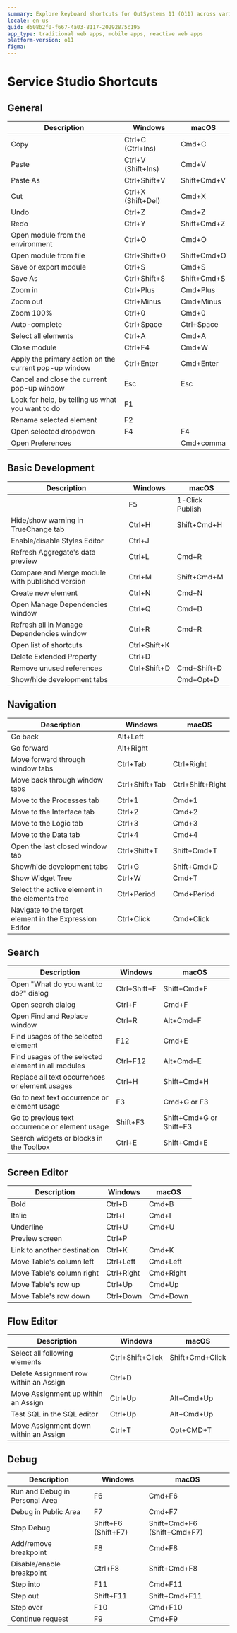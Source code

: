 ```yaml
---
summary: Explore keyboard shortcuts for OutSystems 11 (O11) across various development environments and operating systems.
locale: en-us
guid: d508b2f0-f667-4a03-8117-20292875c195
app_type: traditional web apps, mobile apps, reactive web apps
platform-version: o11
figma:
---
```

# Service Studio Shortcuts

## General

|Description|Windows|macOS|
|---|---|---|
|Copy|Ctrl+C (Ctrl+Ins)|Cmd+C|
|Paste|Ctrl+V (Shift+Ins)|Cmd+V|
|Paste As|Ctrl+Shift+V|Shift+Cmd+V|
|Cut|Ctrl+X (Shift+Del)|Cmd+X|
|Undo|Ctrl+Z|Cmd+Z|
|Redo|Ctrl+Y|Shift+Cmd+Z|
|Open module from the environment|Ctrl+O|Cmd+O|
|Open module from file|Ctrl+Shift+O|Shift+Cmd+O|
|Save or export module|Ctrl+S|Cmd+S|
|Save As|Ctrl+Shift+S|Shift+Cmd+S|
|Zoom in|Ctrl+Plus|Cmd+Plus|
|Zoom out|Ctrl+Minus|Cmd+Minus|
|Zoom 100%|Ctrl+0|Cmd+0|
|Auto-complete|Ctrl+Space|Ctrl+Space|
|Select all elements|Ctrl+A|Cmd+A|
|Close module|Ctrl+F4|Cmd+W|
|Apply the primary action on the current pop-up window|Ctrl+Enter|Cmd+Enter|
|Cancel and close the current pop-up window|Esc|Esc|
|Look for help, by telling us what you want to do|F1||
|Rename selected element|F2||
|Open selected dropdwon|F4|F4|
|Open Preferences||Cmd+comma||

## Basic Development

|Description|Windows|macOS|
|---|---|---|
||F5|1-Click Publish|
|Hide/show warning in TrueChange tab|Ctrl+H|Shift+Cmd+H|
|Enable/disable Styles Editor|Ctrl+J||
|Refresh Aggregate's data preview|Ctrl+L|Cmd+R|
|Compare and Merge module with published version|Ctrl+M|Shift+Cmd+M|
|Create new element|Ctrl+N|Cmd+N|
|Open Manage Dependencies window|Ctrl+Q|Cmd+D|
|Refresh all in Manage Dependencies window|Ctrl+R|Cmd+R|
|Open list of shortcuts|Ctrl+Shift+K||
|Delete Extended Property|Ctrl+D||
|Remove unused references|Ctrl+Shift+D|Cmd+Shift+D|
|Show/hide development tabs||Cmd+Opt+D|

## Navigation

|Description|Windows|macOS|
|---|---|---|
|Go back|Alt+Left||
|Go forward|Alt+Right||
|Move forward through window tabs|Ctrl+Tab|Ctrl+Right|
|Move back through window tabs|Ctrl+Shift+Tab|Ctrl+Shift+Right|
|Move to the Processes tab|Ctrl+1|Cmd+1|
|Move to the Interface tab|Ctrl+2|Cmd+2|
|Move to the Logic tab|Ctrl+3|Cmd+3|
|Move to the Data tab|Ctrl+4|Cmd+4|
|Open the last closed window tab|Ctrl+Shift+T|Shift+Cmd+T|
|Show/hide development tabs|Ctrl+G|Shift+Cmd+D|
|Show Widget Tree|Ctrl+W|Cmd+T|
|Select the active element in the elements tree|Ctrl+Period|Cmd+Period|
|Navigate to the target element in the Expression Editor|Ctrl+Click|Cmd+Click|

## Search

|Description|Windows|macOS|
|---|---|---|
|Open "What do you want to do?" dialog|Ctrl+Shift+F|Shift+Cmd+F|
|Open search dialog|Ctrl+F|Cmd+F|
|Open Find and Replace window|Ctrl+R|Alt+Cmd+F|
|Find usages of the selected element|F12|Cmd+E|
|Find usages of the selected element in all modules|Ctrl+F12|Alt+Cmd+E|
|Replace all text occurrences or element usages|Ctrl+H|Shift+Cmd+H|
|Go to next text occurrence or element usage|F3|Cmd+G or F3|
|Go to previous text occurrence or element usage|Shift+F3|Shift+Cmd+G or Shift+F3|
|Search widgets or blocks in the Toolbox|Ctrl+E|Shift+Cmd+E|

## Screen Editor

|Description|Windows|macOS|
|---|---|---|
|Bold|Ctrl+B|Cmd+B|
|Italic|Ctrl+I|Cmd+I|
|Underline|Ctrl+U|Cmd+U|
|Preview screen|Ctrl+P||
|Link to another destination|Ctrl+K|Cmd+K|
|Move Table's column left|Ctrl+Left|Cmd+Left|
|Move Table's column right|Ctrl+Right|Cmd+Right|
|Move Table's row up|Ctrl+Up|Cmd+Up|
|Move Table's row down|Ctrl+Down|Cmd+Down|

## Flow Editor

|Description|Windows|macOS|
|---|---|---|
|Select all following elements|Ctrl+Shift+Click|Shift+Cmd+Click|
|Delete Assignment row within an Assign|Ctrl+D||
|Move Assignment up within an Assign|Ctrl+Up|Alt+Cmd+Up|
|Test SQL in the SQL editor|Ctrl+Up|Alt+Cmd+Up|
|Move Assignment down within an Assign|Ctrl+T|Opt+CMD+T|

## Debug

|Description|Windows|macOS|
|---|---|---|
|Run and Debug in Personal Area|F6|Cmd+F6|
|Debug in Public Area|F7|Cmd+F7|
|Stop Debug|Shift+F6 (Shift+F7)|Shift+Cmd+F6 (Shift+Cmd+F7)||
|Add/remove breakpoint|F8|Cmd+F8|
|Disable/enable breakpoint|Ctrl+F8|Shift+Cmd+F8|
|Step into|F11|Cmd+F11|
|Step out|Shift+F11|Shift+Cmd+F11|
|Step over|F10|Cmd+F10|
|Continue request|F9|Cmd+F9|
